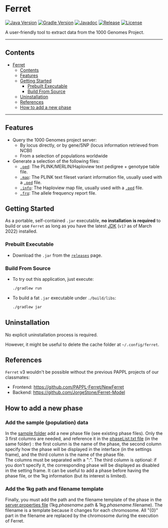 # Ferret

[![Java Version](https://img.shields.io/badge/Java-v17-red?style=flat-square)](https://openjdk.java.net/projects/jdk/17)
[![Gradle Version](https://img.shields.io/badge/Gradle-v7-red?style=flat-square)](https://gradle.org/install/)
[![Javadoc](https://img.shields.io/badge/API-Javadoc-red?style=flat-square)](https://rami3l.github.io/Ferret/)
[![Release](https://img.shields.io/github/v/release/rami3l/Ferret?include_prereleases&style=flat-square)][releases]
[![License](https://img.shields.io/github/license/rami3l/Ferret?style=flat-square)](LICENSE)

A user-friendly tool to extract data from the 1000 Genomes Project.

---

## Contents

- [Ferret](#ferret)
  - [Contents](#contents)
  - [Features](#features)
  - [Getting Started](#getting-started)
    - [Prebuilt Executable](#prebuilt-executable)
    - [Build From Source](#build-from-source)
  - [Uninstallation](#uninstallation)
  - [References](#references)
  - [How to add a new phase](#how-to-add-a-new-phase)

---

## Features

- Query the 1000 Genomes project server:
  - By locus directly, or by gene/SNP (locus information retrieved from NCBI)
  - From a selection of populations worldwide
- Generate a selection of the following files:
  - [`.ped`]: The PLINK/MERLIN/Haploview text pedigree + genotype table file.
  - [`.map`]: The PLINK text fileset variant information file, usually used with a [`.ped`] file.
  - [`.info`]: The Haploview map file, usually used with a [`.ped`] file.
  - [`.frq`]: The allele frequency report file.

[`.ped`]: https://www.cog-genomics.org/plink2/formats#ped
[`.map`]: https://www.cog-genomics.org/plink2/formats#map
[`.info`]: https://www.cog-genomics.org/plink2/formats#info
[`.frq`]: https://www.cog-genomics.org/plink2/formats#frq

## Getting Started

As a portable, self-contained `.jar` executable, **no installation is required** to build or use `Ferret` as long as you have the latest [JDK](https://openjdk.java.net/projects/jdk) (`v17` as of March 2022) installed.

### Prebuilt Executable

- Download the `.jar` from the [`releases`][releases] page.

[releases]: https://github.com/rami3l/Ferret/releases

### Build From Source

- To try out this application, just execute:

  ```bash
  ./gradlew run
  ```

- To build a fat `.jar` executable under `./build/libs`:

  ```bash
  ./gradlew jar
  ```

## Uninstallation

No explicit uninstallation process is required.

However, it might be useful to delete the cache folder at `~/.config/ferret`.

## References

`Ferret` v3 wouldn't be possible without the previous PAPPL projects of our classmates:

- Frontend: <https://github.com/PAPPL-Ferret/NewFerret>
- Backend: <https://github.com/JorgeStone/Ferret-Model>

## How to add a new phase

### Add the sample (population) data
In the [sample folder](./src/main/resources/samples) add a new phase file (see existing phase files). 
Only the 3 first columns are needed, and reference it in the [phaseList.txt file](./src/main/resources/samples/phaseList.txt) 
(in the same folder) : the first column is the name of the phase, the second column specify how the phase will be displayed
in the interface (in the settings frame), and the third column is the name of the phase file.  
The columns must be separated with a ":". The third column is optional: if you don't specify it, the corresponding
phase will be displayed as disabled in the setting frame. It can be useful to add a phase before having
the phase file, or the 1kg information (but its interest is limited).

### Add the 1kg path and filename template
Finally, you must add the path and the filename template of the phase in the [server.properties file](./src/main/resources/server.properties)
(1kg._phasename_.path & 1kg._phasename_.filename). The filename is a template because it changes for each chromosome. All "{0}" part
in the filename are replaced by the chromosome during the execution of Ferret.
